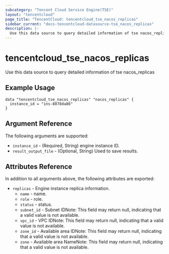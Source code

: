 ```yaml
---
subcategory: "Tencent Cloud Service Engine(TSE)"
layout: "tencentcloud"
page_title: "TencentCloud: tencentcloud_tse_nacos_replicas"
sidebar_current: "docs-tencentcloud-datasource-tse_nacos_replicas"
description: |-
  Use this data source to query detailed information of tse nacos_replicas
---
```


# tencentcloud_tse_nacos_replicas

Use this data source to query detailed information of tse nacos_replicas

## Example Usage

```hcl
data "tencentcloud_tse_nacos_replicas" "nacos_replicas" {
  instance_id = "ins-8078da86"
}
```

## Argument Reference

The following arguments are supported:

* `instance_id` - (Required, String) engine instance ID.
* `result_output_file` - (Optional, String) Used to save results.

## Attributes Reference

In addition to all arguments above, the following attributes are exported:

* `replicas` - Engine instance replica information.
  * `name` - name.
  * `role` - role.
  * `status` - status.
  * `subnet_id` - Subnet IDNote: This field may return null, indicating that a valid value is not available.
  * `vpc_id` - VPC IDNote: This field may return null, indicating that a valid value is not available.
  * `zone_id` - Available area IDNote: This field may return null, indicating that a valid value is not available.
  * `zone` - Available area NameNote: This field may return null, indicating that a valid value is not available.


